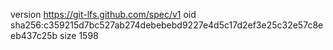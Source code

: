 version https://git-lfs.github.com/spec/v1
oid sha256:c359215d7bc527ab274debebebd9227e4d5c17d2ef3e25c32e57c8eeb437c25b
size 1598
